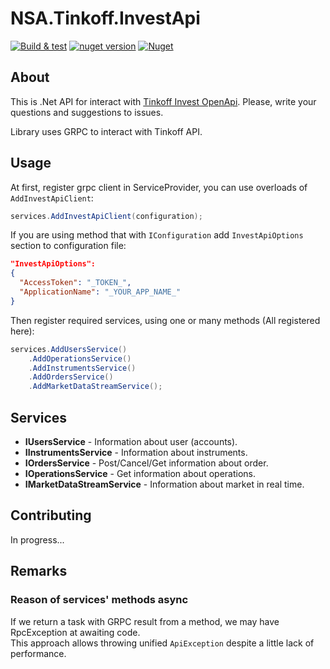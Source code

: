 # NSA.Tinkoff.InvestApi

[![Build & test](https://github.com/nazarovsa/NSA.Tinkoff.InvestApi/actions/workflows/dotnet-build-and-test.yml/badge.svg)](https://github.com/nazarovsa/NSA.Tinkoff.InvestApi/actions/workflows/dotnet-build-and-test.yml)
[![nuget version](https://img.shields.io/nuget/v/NSA.Tinkoff.InvestApi)](https://www.nuget.org/packages/NSA.Tinkoff.InvestApi/)
[![Nuget](https://img.shields.io/nuget/dt/NSA.Tinkoff.InvestApi?color=%2300000)](https://www.nuget.org/packages/NSA.Tinkoff.InvestApi/)
## About
This is .Net API for interact with [Tinkoff Invest OpenApi](https://github.com/Tinkoff/investAPI). Please, write your questions and suggestions to issues.

Library uses GRPC to interact with Tinkoff API.

## Usage
At first, register grpc client in ServiceProvider, you can use overloads of `AddInvestApiClient`:
```csharp
services.AddInvestApiClient(configuration);
```

If you are using method that with `IConfiguration` add `InvestApiOptions` section to configuration file:
```json
"InvestApiOptions":
{
  "AccessToken": "_TOKEN_",
  "ApplicationName": "_YOUR_APP_NAME_"
}
```

Then register required services, using one or many methods (All registered here): 
```csharp
services.AddUsersService()
    .AddOperationsService()
    .AddInstrumentsService()
    .AddOrdersService()
    .AddMarketDataStreamService();
```

## Services 
- **IUsersService** - Information about user (accounts).
- **IInstrumentsService** - Information about instruments.
- **IOrdersService** - Post/Cancel/Get information about order.
- **IOperationsService** - Get information about operations.
- **IMarketDataStreamService** - Information about market in real time.

## Contributing
In progress...

## Remarks
### Reason of services' methods async
If we return a task with GRPC result from a method, we may have RpcException at awaiting code.  
This approach allows throwing unified `ApiException` despite a little lack of performance.
